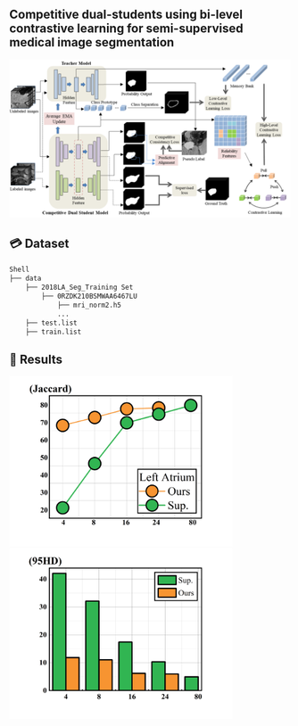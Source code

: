 ## Competitive dual-students using bi-level contrastive learning for semi-supervised medical image segmentation

<img src='./figures/flow.png' width=1000>

## :credit_card: Dataset 

```
Shell
├── data
    ├── 2018LA_Seg_Training Set
        ├── 0RZDK210BSMWAA6467LU
            ├── mri_norm2.h5
            ...
    ├── test.list
    ├── train.list
```
## :notebook: Results
<img src='./figures/result_1.png' width=400><img src='./figures/result_2.png' width=400>

